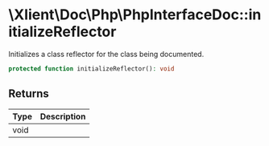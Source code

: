 # \\Xlient\\Doc\\Php\\PhpInterfaceDoc::initializeReflector

Initializes a class reflector for the class being documented.

```php
protected function initializeReflector(): void
```

## Returns

| Type | Description |
| :--- | :--- |
| void |  |
